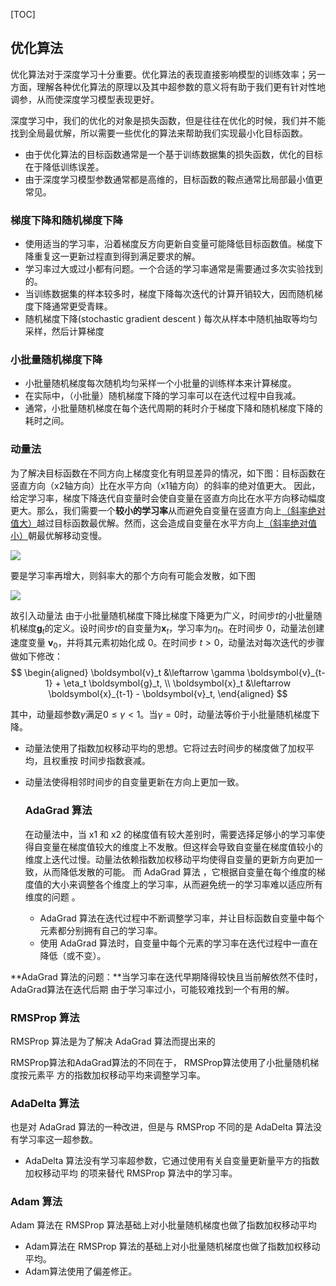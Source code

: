 [TOC]
## 优化算法

优化算法对于深度学习⼗分重要。优化算法的表现直接影响模型的训练效率；另⼀⽅⾯，理解各种优化算法的原理以及其中超参数的意义将有助于我们更有针对性地调参，从而使深度学习模型表现更好。 

深度学习中，我们的优化的对象是损失函数，但是往往在优化的时候，我们并不能找到全局最优解，所以需要一些优化的算法来帮助我们实现最小化目标函数。

- 由于优化算法的⽬标函数通常是⼀个基于训练数据集的损失函数，优化的⽬标在于降低训练误差。
- 由于深度学习模型参数通常都是⾼维的，⽬标函数的鞍点通常⽐局部最小值更常⻅。

### 梯度下降和随机梯度下降

- 使⽤适当的学习率，沿着梯度反⽅向更新⾃变量可能降低⽬标函数值。梯度下降重复这⼀更新过程直到得到满⾜要求的解。
- 学习率过⼤或过小都有问题。⼀个合适的学习率通常是需要通过多次实验找到的。
- 当训练数据集的样本较多时，梯度下降每次迭代的计算开销较⼤，因而随机梯度下降通常更受⻘睐。 
- 随机梯度下降(stochastic gradient descent ) 每次从样本中随机抽取等均匀采样，然后计算梯度

### ⼩批量随机梯度下降 

- 小批量随机梯度每次随机均匀采样⼀个小批量的训练样本来计算梯度。
-  在实际中，（小批量）随机梯度下降的学习率可以在迭代过程中⾃我减。
- 通常，小批量随机梯度在每个迭代周期的耗时介于梯度下降和随机梯度下降的耗时之间。

### 动量法 

为了解决⽬标函数在不同方向上梯度变化有明显差异的情况，如下图：⽬标函数在竖直⽅向（x2轴⽅向）⽐在⽔平⽅向（x1轴⽅向）的斜率的绝对值更⼤。 因此，给定学习率，梯度下降迭代⾃变量时会使⾃变量在竖直⽅向⽐在⽔平⽅向移动幅度更⼤。那么，我们需要⼀个**较小的学习率**从而避免⾃变量在竖直⽅向上<u>（斜率绝对值大）</u>越过⽬标函数最优解。然而，这会造成⾃变量在⽔平⽅向上<u>（斜率绝对值小）</u>朝最优解移动变慢。 

![](https://ws1.sinaimg.cn/large/acbcfa39gy1g4w6nepeumj20cf095q3i.jpg)

要是学习率再增大，则斜率大的那个方向有可能会发散，如下图

![](https://ws1.sinaimg.cn/large/acbcfa39gy1g4w6tie2srj20dh09at91.jpg)

故引入动量法
由于小批量随机梯度下降比梯度下降更为广义，时间步$t$的小批量随机梯度$\boldsymbol{g}_t$的定义。设时间步$t$的自变量为$\boldsymbol{x}_t$，学习率为$\eta_t$。在时间步 $0$，动量法创建速度变量 $\boldsymbol{v}_0$，并将其元素初始化成 0。在时间步 $t>0$，动量法对每次迭代的步骤做如下修改：
$$
\begin{aligned}
\boldsymbol{v}_t &\leftarrow \gamma \boldsymbol{v}_{t-1} + \eta_t \boldsymbol{g}_t, \\
\boldsymbol{x}_t &\leftarrow \boldsymbol{x}_{t-1} - \boldsymbol{v}_t,
\end{aligned}
$$

其中，动量超参数$\gamma$满足$0 \leq \gamma < 1$。当$\gamma=0$时，动量法等价于小批量随机梯度下降。

- 动量法使⽤了指数加权移动平均的思想。它将过去时间步的梯度做了加权平均，且权重按
  时间步指数衰减。

- 动量法使得相邻时间步的⾃变量更新在⽅向上更加⼀致。
  ### AdaGrad 算法  

  在动量法中，当 x1 和 x2 的梯度值有较⼤差别时，需要选择⾜够小的学习率使得⾃变量在梯度值较⼤的维度上不发散。但这样会导致⾃变量在梯度值较小的维度上迭代过慢。动量法依赖指数加权移动平均使得⾃变量的更新⽅向更加⼀致，从而降低发散的可能。 而 AdaGrad 算法 ，它根据⾃变量在每个维度的梯度值的⼤小来调整各个维度上的学习率，从而避免统⼀的学习率难以适应所有维度的问题  。

  - AdaGrad 算法在迭代过程中不断调整学习率，并让⽬标函数⾃变量中每个元素都分别拥有⾃⼰的学习率。
  - 使⽤ AdaGrad 算法时，⾃变量中每个元素的学习率在迭代过程中⼀直在降低（或不变）。 

**AdaGrad 算法的问题：**当学习率在迭代早期降得较快且当前解依然不佳时， AdaGrad算法在迭代后期
由于学习率过小，可能较难找到⼀个有⽤的解。 

### RMSProp 算法 

RMSProp 算法是为了解决 AdaGrad 算法而提出来的

RMSProp算法和AdaGrad算法的不同在于， RMSProp算法使⽤了小批量随机梯度按元素平
⽅的指数加权移动平均来调整学习率。 

### AdaDelta 算法 

也是对 AdaGrad 算法的一种改进，但是与 RMSProp 不同的是 AdaDelta 算法没有学习率这⼀超参数。 

- AdaDelta 算法没有学习率超参数，它通过使⽤有关⾃变量更新量平⽅的指数加权移动平均
  的项来替代 RMSProp 算法中的学习率。 

### Adam 算法 

Adam 算法在 RMSProp 算法基础上对小批量随机梯度也做了指数加权移动平均 

- Adam算法在 RMSProp 算法的基础上对小批量随机梯度也做了指数加权移动平均。
- Adam算法使⽤了偏差修正。 